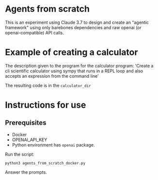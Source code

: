 # Agents from scratch

This is an experiment using Claude 3.7 to design and create an "agentic framework" using only barebones dependencies and raw openai (or openai-compatible) API calls.

# Example of creating a calculator

The description given to the program for the calculator program:
'Create a cli scientific calculator using sympy that runs in a REPL loop and also accepts an expression from the command line'

The resulting code is in the ```calculator_dir```

# Instructions for use

## Prerequisites
- Docker 
- OPENAI_API_KEY
- Python environment has ```openai``` package.

Run the script:
```
python3 agents_from_scratch_docker.py
```

Answer the prompts.

